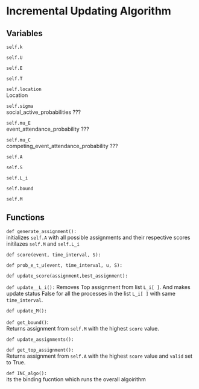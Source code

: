 # Incremental Updating Algorithm
## Variables
`self.k`  

`self.U`  

`self.E`   

`self.T`  

`self.location`  
Location

`self.sigma`  
social\_active\_probabilities ???

`self.mu_E`   
event\_attendance\_probability ???

`self.mu_C`   
competing\_event\_attendance\_probability ???


`self.A` 

`self.S` 

`self.L_i`  

`self.bound`   

`self.M`                   


## Functions
`def generate_assignment():`  
  initializes `self.A` with all possible assignments and their respective scores
  initilazes `self.M` and `self.L_i` 
  
`def score(event, time_interval, S):`  
  
`def prob_e_t_u(event, time_interval, u, S):`
  
`def update_score(assignment,best_assignment):`
  
`def update__L_i():` 
Removes Top assignment from list `L_i[ ]`. And makes update status False for all the processes in the list `L_i[ ]` with same `time_interval`.
  
`def update_M():`
  
`def get_bound()`:   
Returns assignment from `self.M` with the highest `score` value.
  
`def update_assignments():`
  
`def get_top_assignment():`   
Returns assignment from `self.A` with the highest `score` value and `valid` set to True. 
  
`def INC_algo():`  
  its the binding fucntion which runs the overall algoirithm
